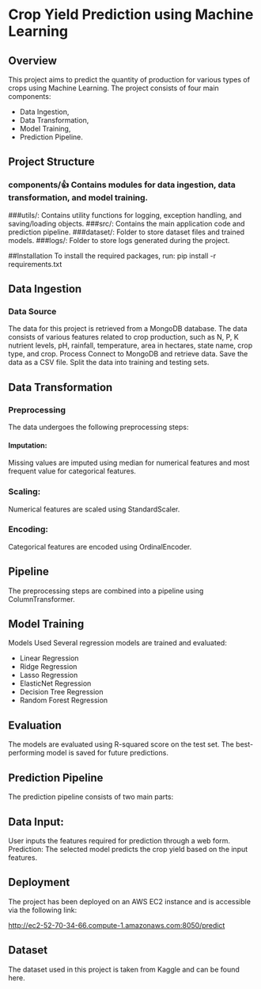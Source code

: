# Crop Yield Prediction using Machine Learning 

## Overview

This project aims to predict the quantity of production for various types of crops using Machine Learning. 
The project consists of four main components:

- Data Ingestion, 
- Data Transformation, 
- Model Training, 
- Prediction Pipeline.

## Project Structure

### components/:+1: Contains modules for data ingestion, data transformation, and model training.
###utils/: 
Contains utility functions for logging, exception handling, and saving/loading objects.
###src/: 
Contains the main application code and prediction pipeline.
###dataset/:
Folder to store dataset files and trained models.
###logs/: 
Folder to store logs generated during the project.

##Installation
To install the required packages, run:
pip install -r requirements.txt

## Data Ingestion
### Data Source
The data for this project is retrieved from a MongoDB database. The data consists of various features related to crop production, such as N, P, K nutrient levels, pH, rainfall, temperature, area in hectares, state name, crop type, and crop.
Process
Connect to MongoDB and retrieve data.
Save the data as a CSV file.
Split the data into training and testing sets.

## Data Transformation
### Preprocessing
The data undergoes the following preprocessing steps:

#### Imputation: 
Missing values are imputed using median for numerical features and most frequent value for categorical features.
### Scaling:
Numerical features are scaled using StandardScaler.
### Encoding:
Categorical features are encoded using OrdinalEncoder.



## Pipeline
The preprocessing steps are combined into a pipeline using ColumnTransformer.

## Model Training
Models Used
Several regression models are trained and evaluated:

- Linear Regression
- Ridge Regression
- Lasso Regression
- ElasticNet Regression
- Decision Tree Regression
- Random Forest Regression


## Evaluation
The models are evaluated using R-squared score on the test set. The best-performing model is saved for future predictions.



## Prediction Pipeline
The prediction pipeline consists of two main parts:

## Data Input:
User inputs the features required for prediction through a web form.
Prediction: The selected model predicts the crop yield based on the input features.


## Deployment
The project has been deployed on an AWS EC2 instance and is accessible via the following link:

http://ec2-52-70-34-66.compute-1.amazonaws.com:8050/predict

## Dataset
The dataset used in this project is taken from Kaggle and can be found here.










